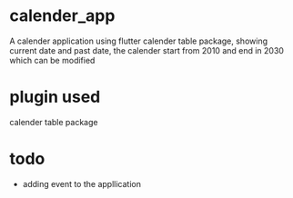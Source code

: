 # calender_app
A calender application using flutter calender table package, showing current date and past date, the calender start from 2010 and end in 2030 which can be modified

# plugin used
calender table package

# todo
- adding event to the appllication


